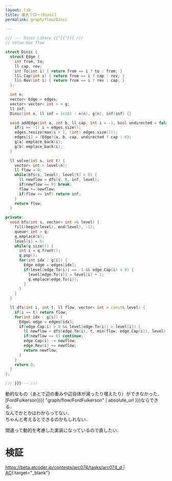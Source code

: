 ```yaml
---
layout: lib
title: 最大フロー(Dinic)
permalink: graph/flow/Dinic

---
```



```cpp
/// --- Dinic Libary {{"{{"}}{ ///
// solve max flow

struct Dinic {
  struct Edge {
    int from, to;
    ll cap, rev;
    int To(int i) { return from == i ? to : from; }
    ll& Cap(int i) { return from == i ? cap : rev; }
    ll& Rev(int i) { return from == i ? rev : cap; }
  };

  int n;
  vector< Edge > edges;
  vector< vector< int > > g;
  ll inf;
  Dinic(int n, ll inf = 1e18) : n(n), g(n), inf(inf) {}

  void addEdge(int a, int b, ll cap, int i = -1, bool undirected = false) {
    if(i == -1) i = edges.size();
    edges.resize(max(i + 1, (int) edges.size()));
    edges[i] = (Edge){a, b, cap, undirected ? cap : 0};
    g[a].emplace_back(i);
    g[b].emplace_back(i);
  }

  ll solve(int s, int t) {
    vector< int > level(n);
    ll flow = 0;
    while(bfs(s, level), level[t] > 0) {
      ll newflow = dfs(s, t, inf, level);
      if(newflow == 0) break;
      flow += newflow;
      if(flow >= inf) return inf;
    }
    return flow;
  }

private:
  void bfs(int s, vector< int >& level) {
    fill(begin(level), end(level), -1);
    queue< int > q;
    q.emplace(s);
    level[s] = 0;
    while(q.size()) {
      int i = q.front();
      q.pop();
      for(int idx : g[i]) {
        Edge edge = edges[idx];
        if(level[edge.To(i)] == -1 && edge.Cap(i) > 0) {
          level[edge.To(i)] = level[i] + 1;
          q.emplace(edge.To(i));
        }
      }
    }
  }

  ll dfs(int i, int t, ll flow, vector< int > const& level) {
    if(i == t) return flow;
    for(int idx : g[i]) {
      Edge& edge = edges[idx];
      if(edge.Cap(i) > 0 && level[edge.To(i)] > level[i]) {
        ll newflow = dfs(edge.To(i), t, min(flow, edge.Cap(i)), level);
        if(newflow == 0) continue;
        edge.Cap(i) -= newflow;
        edge.Rev(i) += newflow;
        return newflow;
      }
    }
    return 0;
  }
};

/// }}}--- ///
```


動的なもの（あとで辺の重みや辺自体が減ったり増えたり）ができなかった．  
[FordFulkerson]({{ "graph/flow/FordFulkerson" | absolute_url }})ならできる．  
なんでかとかはわからってない．  
ちゃんと考えるとできるのかもしれない．

間違って動的を考慮した実装になっているので直したい．

# 検証
[https://beta.atcoder.jp/contests/arc074/tasks/arc074_d \| AC](https://beta.atcoder.jp/contests/arc074/submissions/2141547){:target="_blank"}
